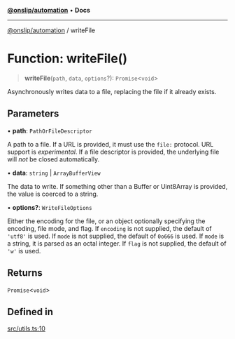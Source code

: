 [**@onslip/automation**](../README.md) • **Docs**

***

[@onslip/automation](../README.md) / writeFile

# Function: writeFile()

> **writeFile**(`path`, `data`, `options`?): `Promise`\<`void`\>

Asynchronously writes data to a file, replacing the file if it already exists.

## Parameters

• **path**: `PathOrFileDescriptor`

A path to a file. If a URL is provided, it must use the `file:` protocol.
URL support is _experimental_.
If a file descriptor is provided, the underlying file will _not_ be closed automatically.

• **data**: `string` \| `ArrayBufferView`

The data to write. If something other than a Buffer or Uint8Array is provided, the value is coerced to a string.

• **options?**: `WriteFileOptions`

Either the encoding for the file, or an object optionally specifying the encoding, file mode, and flag.
If `encoding` is not supplied, the default of `'utf8'` is used.
If `mode` is not supplied, the default of `0o666` is used.
If `mode` is a string, it is parsed as an octal integer.
If `flag` is not supplied, the default of `'w'` is used.

## Returns

`Promise`\<`void`\>

## Defined in

[src/utils.ts:10](https://github.com/Onslip/automation/blob/47b008bfb3ccb6dbb1859ced61d380ee630ff6ad/src/utils.ts#L10)
